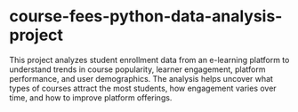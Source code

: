# course-fees-python-data-analysis-project
This project analyzes student enrollment data from an e-learning platform to understand trends in course popularity, learner engagement, platform performance, and user demographics. The analysis helps uncover what types of courses attract the most students, how engagement varies over time, and how to improve platform offerings.
